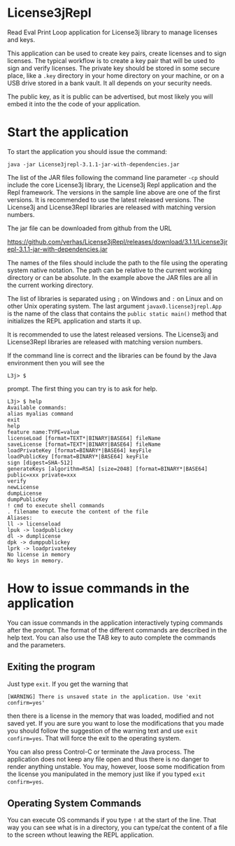 # License3jRepl

Read Eval Print Loop application for License3j library to manage
licenses and keys.

This application can be used to create key pairs, create licenses and to
sign licenses. The typical workflow is to create a key pair that will be
used to sign and verify licenses. The private key should be stored in
some secure place, like a `.key` directory in your home directory on
your machine, or on a USB drive stored in a bank vault. It all depends
on your security needs.

The public key, as it is public can be advertised, but most likely you
will embed it into the the code of your application.

# Start the application

To start the application you should issue the command:

```
java -jar License3jrepl-3.1.1-jar-with-dependencies.jar
```

The list of the JAR files following the command line parameter `-cp`
should include the core License3j library, the License3j Repl
application and the Repl framework. The versions in the sample line
above are one of the first versions. It is recommended to use the latest
released versions. The License3j and License3Repl libraries are released
with matching version numbers.

The jar file can be downloaded from github from the URL

https://github.com/verhas/License3jRepl/releases/download/3.1.1/License3jrepl-3.1.1-jar-with-dependencies.jar

The names of the files should include the path to the file using the
operating system native notation. The path can be relative to the
current working directory or can be absolute. In the example above the
JAR files are all in the current working directory.

The list of libraries is separated using `;` on Windows and `:` on Linux
and on other Unix operating system. The last argument
`javax0.license3jrepl.App` is the name of the class that contains the
`public static main()` method that initializes the REPL application and
starts it up.

It is recommended to use the latest released versions. The License3j and
License3Repl libraries are released with matching version numbers.

If the command line is correct and the libraries can be found by the
Java environment then you will see the

```
L3j> $
```

prompt. The first thing you can try is to ask for help.

```
L3j> $ help
Available commands:
alias myalias command
exit
help
feature name:TYPE=value
licenseLoad [format=TEXT*|BINARY|BASE64] fileName
saveLicense [format=TEXT*|BINARY|BASE64] fileName
loadPrivateKey [format=BINARY*|BASE64] keyFile
loadPublicKey [format=BINARY*|BASE64] keyFile
sign [digest=SHA-512]
generateKeys [algorithm=RSA] [size=2048] [format=BINARY*|BASE64] public=xxx private=xxx
verify
newLicense
dumpLicense
dumpPublicKey
! cmd to execute shell commands
. filename to execute the content of the file
Aliases:
ll -> licenseload
lpuk -> loadpublickey
dl -> dumplicense
dpk -> dumppublickey
lprk -> loadprivatekey
No license in memory
No keys in memory.
```

# How to issue commands in the application

You can issue commands in the application interactively typing commands
after the prompt. The format of the different commands are described in
the help text. You can also use the TAB key to auto complete the
commands and the parameters.

## Exiting the program

Just type `exit`. If you get the warning that

```
[WARNING] There is unsaved state in the application. Use 'exit confirm=yes'
```

then there is a license in the memory that was loaded, modified and not
saved yet. If you are sure you want to lose the modifications that you
made you should follow the suggestion of the warning text and use `exit
confirm=yes`. That will force the exit to the operating system.

You can also press Control-C or terminate the Java process. The
application does not keep any file open and thus there is no danger to
render anything unstable. You may, however, loose some modification from
the license you manipulated in the memory just like if you typed `exit
confirm=yes`.

## Operating System Commands

You can execute OS commands if you type `!` at the start of the line.
That way you can see what is in a directory, you can type/cat the
content of a file to the screen wthout leawing the REPL application.